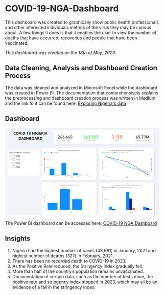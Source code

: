 # COVID-19-NGA-Dashboard
This dashboard was created to graphically show public health professionals and other interested individuals metrics of the virus they may be curious about. A few things it does is that it enables the user to view the number of deaths that have occurred, recoveries and people that have been vaccinated. 

*This dashboard was created on the 18th of May, 2023.*

## Data Cleaning, Analysis and Dashboard Creation Process
The data was cleaned and analyzed in Microsoft Excel while the dashboard was created in Power BI. The documentation that comprehensively explains the preprocessing and dashboard creation process was written in Medium and the link to it can be found here: [Exploring Nigeria's data](https://medium.com/@Nelson_Abolaji/exploring-nigerias-covid-19-data-d01ece73568a) 

## Dashboard
![Image of COVID-19-NGA Dashboard](https://github.com/NelsonAbolaji/COVID-19-Dashboard/blob/main/Screenshot%20(174).png)

The Power BI dashboard can be accessed here: [COVID-19 NGA Dashboard](https://github.com/NelsonAbolaji/COVID-19-Dashboard/blob/main/COVID-19%20Nigeria%20Dashboard.pbix) 

## Insights
1. Nigeria had the highest number of cases (43,981) in January, 2021 and highest number of deaths (327) in February, 2021.
2. There has been no recorded death to COVID-19 in 2023.
3. As the Positive Rate reduced, the Stringency Index gradually fell.
4. More than half of the country’s population remains unvaccinated.
5. Documentation of certain data, such as the number of tests done, the positive rate and stringency index stopped in 2023, which may all be an evidence of a fall in the stringency index.

